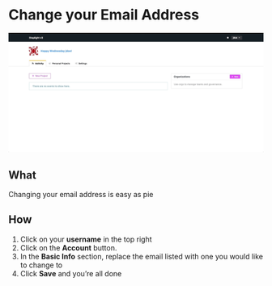 # Change your Email Address

![](/assets/gifs/account-info.gif)

## What 
Changing your email address is easy as pie 

## How 
1. Click on your **username** in the top right 
2. Click on the **Account** button.
3. In the **Basic Info** section, replace the email listed with one you would like to change to 
4. Click **Save** and you’re all done 

